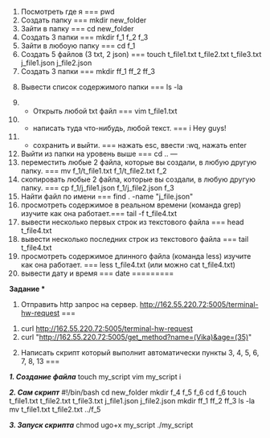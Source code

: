 1) Посмотреть где я === pwd
2) Создать папку === mkdir new_folder
3) Зайти в папку === cd new_folder
4) Создать 3 папки === mkdir f_1 f_2 f_3
5) Зайти в любоую папку === cd f_1
6) Создать 5 файлов (3 txt, 2 json) === touch t_file1.txt t_file2.txt t_file3.txt j_file1.json j_file2.json
7) Создать 3 папки === mkdir ff_1 ff_2 ff_3
8. Вывести список содержимого папки === ls -la
9) + Открыть любой txt файл === vim t_file1.txt
10) + написать туда что-нибудь, любой текст. === i Hey guys!
11) + сохранить и выйти. === нажать esc, ввести :wq, нажать enter
12) Выйти из папки на уровень выше === cd .. 
—
13) переместить любые 2 файла, которые вы создали, в любую другую папку. === mv f_1/t_file1.txt f_1/t_file2.txt f_2
14) скопировать любые 2 файла, которые вы создали, в любую другую папку. === cp f_1/j_file1.json f_1/j_file2.json f_3
15) Найти файл по имени === find . -name "j_file.json" 
16) просмотреть содержимое в реальном времени (команда grep) изучите как она работает.===  tail -f t_file4.txt
17) вывести несколько первых строк из текстового файла === head t_file4.txt
18) вывести несколько последних строк из текстового файла === tail t_file4.txt
19) просмотреть содержимое длинного файла (команда less) изучите как она работает. ===  less t_file4.txt (или можно cat t_file4.txt)
20) вывести дату и время === date
=========

__Задание *__

1) Отправить http запрос на сервер. 
http://162.55.220.72:5005/terminal-hw-request === 

1.  curl http://162.55.220.72:5005/terminal-hw-request
2.  curl  "http://162.55.220.72:5005/get_method?name=(Vika)&age=(35)"

2) Написать скрипт который выполнит автоматически пункты 3, 4, 5, 6, 7, 8, 13 ===

___1. Создание файла___
touch my_script
vim my_script
i

___2. Сам скрипт___
#!/bin/bash
cd new_folder
mkdir f_4 f_5 f_6
cd f_6
touch t_file1.txt t_file2.txt t_file3.txt j_file1.json j_file2.json
mkdir ff_1 ff_2 ff_3
ls -la
mv t_file1.txt t_file2.txt ../f_5

___3. Запуск скрипта___
chmod ugo+x my_script
./my_script

